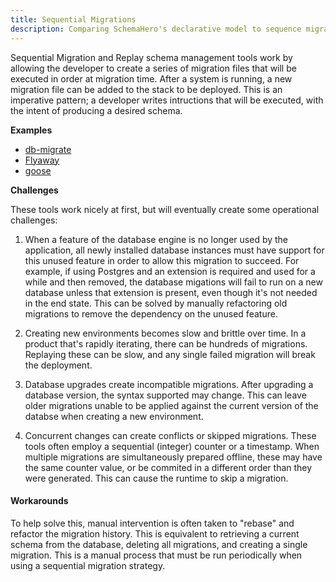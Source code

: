```yaml
---
title: Sequential Migrations
description: Comparing SchemaHero's declarative model to sequence migrations
---
```


Sequential Migration and Replay schema management tools work by allowing the developer to create a series of migration files that will be executed in order at migration time.
After a system is running, a new migration file can be added to the stack to be deployed.
This is an imperative pattern; a developer writes intructions that will be executed, with the intent of producing a desired schema.

**Examples**  

- [db-migrate](https://github.com/db-migrate/node-db-migrate)
- [Flyaway](https://flywaydb.org/)
- [goose](https://github.com/pressly/goose) 

**Challenges**

These tools work nicely at first, but will eventually create some operational challenges:

1. When a feature of the database engine is no longer used by the application, all newly installed database instances must have support for this unused feature in order to allow this migration to succeed. 
For example, if using Postgres and an extension is required and used for a while and then removed, the database migations will fail to run on a new database unless that extension is present, even though it's not needed in the end state. 
This can be solved by manually refactoring old migrations to remove the dependency on the unused feature.

2. Creating new environments becomes slow and brittle over time. 
In a product that's rapidly iterating, there can be hundreds of migrations. 
Replaying these can be slow, and any single failed migration will break the deployment.

3. Database upgrades create incompatible migrations. 
After upgrading a database version, the syntax supported may change. 
This can leave older migrations unable to be applied against the current version of the databse when creating a new environment.

4. Concurrent changes can create conflicts or skipped migrations. 
These tools often employ a sequential (integer) counter or a timestamp. When multiple migrations are simultaneously prepared offline, these may have the same counter value, or be commited in a different order than they were generated. 
This can cause the runtime to skip a migration.

#### Workarounds

To help solve this, manual intervention is often taken to "rebase" and refactor the migration history. 
This is equivalent to retrieving a current schema from the database, deleting all migrations, and creating a single migration. 
This is a manual process that must be run periodically when using a sequential migration strategy.
